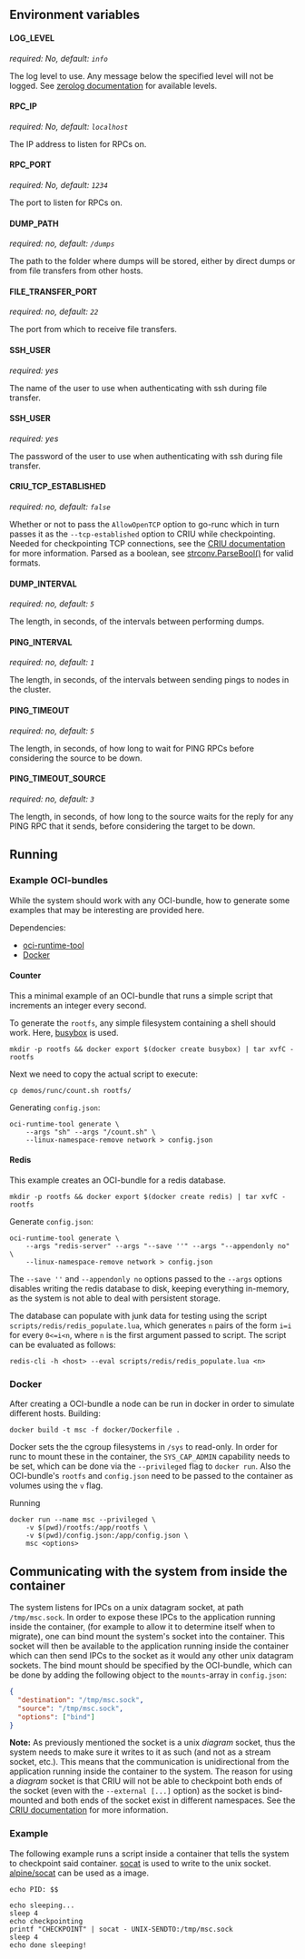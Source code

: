 ## Environment variables

#### LOG_LEVEL

_required: No, default: `info`_

The log level to use. Any message below the specified level will not be logged.
See [zerolog documentation](https://github.com/rs/zerolog#leveled-logging) for
available levels.

#### RPC_IP

_required: No, default: `localhost`_

The IP address to listen for RPCs on.

#### RPC_PORT

_required: No, default: `1234`_

The port to listen for RPCs on.

#### DUMP_PATH

_required: no, default: `/dumps`_

The path to the folder where dumps will be stored, either by direct dumps or
from file transfers from other hosts.

#### FILE_TRANSFER_PORT

_required: no, default: `22`_

The port from which to receive file transfers.

#### SSH_USER

_required: yes_

The name of the user to use when authenticating with ssh during file transfer.

#### SSH_USER

_required: yes_

The password of the user to use when authenticating with ssh during file
transfer.

#### CRIU_TCP_ESTABLISHED

_required: no, default: `false`_

Whether or not to pass the `AllowOpenTCP` option to go-runc which in turn
passes it as the `--tcp-established` option to CRIU while
checkpointing. Needed for checkpointing TCP connections, see the
[CRIU documentation](https://criu.org/TCP_connection) for more information.
Parsed as a boolean, see
[strconv.ParseBool()](https://golang.org/pkg/strconv/#ParseBool) for valid
formats.

#### DUMP_INTERVAL

_required: no, default: `5`_

The length, in seconds, of the intervals between performing dumps.

#### PING_INTERVAL

_required: no, default: `1`_

The length, in seconds, of the intervals between sending pings to nodes in the
cluster.

#### PING_TIMEOUT

_required: no, default: `5`_

The length, in seconds, of how long to wait for PING RPCs before considering
the source to be down.

#### PING_TIMEOUT_SOURCE

_required: no, default: `3`_

The length, in seconds, of how long to the source waits for the reply for any
PING RPC that it sends, before considering the target to be down.

## Running

### Example OCI-bundles

While the system should work with any OCI-bundle, how to generate some examples
that may be interesting are provided here.

Dependencies:

- [oci-runtime-tool](https://github.com/opencontainers/runtime-tools)
- [Docker](https://www.docker.com/)

#### Counter

This a minimal example of an OCI-bundle that runs a simple script
that increments an integer every second.

To generate the `rootfs`, any simple filesystem containing a shell should work.
Here, [busybox](https://hub.docker.com/_/busybox/) is used.

```shell
mkdir -p rootfs && docker export $(docker create busybox) | tar xvfC - rootfs
```

Next we need to copy the actual script to execute:

```shell
cp demos/runc/count.sh rootfs/
```

Generating `config.json`:

```shell
oci-runtime-tool generate \
	--args "sh" --args "/count.sh" \
	--linux-namespace-remove network > config.json
```

#### Redis

This example creates an OCI-bundle for a redis database.

```shell
mkdir -p rootfs && docker export $(docker create redis) | tar xvfC - rootfs
```

Generate `config.json`:

```shell
oci-runtime-tool generate \
	--args "redis-server" --args "--save ''" --args "--appendonly no" \
	--linux-namespace-remove network > config.json
```

The `--save ''` and `--appendonly no` options passed to the `--args` options
disables writing the redis database to disk, keeping everything in-memory, as
the system is not able to deal with persistent storage.

The database can populate with junk data for testing using the script
`scripts/redis/redis_populate.lua`, which generates `n` pairs of the form `i=i`
for every `0<=i<n`, where `n` is the first argument passed to script. The script
can be evaluated as follows:

```shell
redis-cli -h <host> --eval scripts/redis/redis_populate.lua <n>
```

### Docker

After creating a OCI-bundle a node can be run in docker in order to simulate
different hosts.
Building:

```shell
docker build -t msc -f docker/Dockerfile .
```

Docker sets the the cgroup filesystems in `/sys` to read-only. In order for runc
to mount these in the container, the `SYS_CAP_ADMIN` capability needs to be set,
which can be done via the `--privileged` flag to `docker run`.
Also the OCI-bundle's `rootfs` and `config.json` need to be passed to the
container as volumes using the `v` flag.

Running

```shell
docker run --name msc --privileged \
	-v $(pwd)/rootfs:/app/rootfs \
	-v $(pwd)/config.json:/app/config.json \
	msc <options>
```

## Communicating with the system from inside the container

The system listens for IPCs on a unix datagram socket, at path `/tmp/msc.sock`. In order
to expose these IPCs to the application running inside the container, (for
example to allow it to determine itself when to migrate), one can bind mount
the system's socket into the container. This socket will then be available to
the application running inside the container which can then send IPCs to the
socket as it would any other unix datagram sockets. The bind mount should be specified
by the OCI-bundle, which can be done by adding the following object to the
`mounts`-array in `config.json`:

```json
{
  "destination": "/tmp/msc.sock",
  "source": "/tmp/msc.sock",
  "options": ["bind"]
}
```

**Note:** As previously mentioned the socket is a unix _diagram_ socket, thus
the system needs to make sure it writes to it as such (and not as a stream
socket, etc.). This means that the communication is unidirectional from the
application running inside the container to the system. The reason for using a
_diagram_ socket is that CRIU will not be able to checkpoint both ends of the
socket (even with the `--external [...]` option) as the socket is bind-mounted
and both ends of the socket exist in different namespaces. See the
[CRIU documentation](https://criu.org/External_UNIX_socket) for more
information.

### Example

The following example runs a script inside a container that tells the system to
checkpoint said container. [socat](https://linux.die.net/man/1/socat) is used
to write to the unix socket.
[alpine/socat](https://hub.docker.com/r/alpine/socat) can be used as a image.

```shell
echo PID: $$

echo sleeping...
sleep 4
echo checkpointing
printf "CHECKPOINT" | socat - UNIX-SENDTO:/tmp/msc.sock
sleep 4
echo done sleeping!
```
